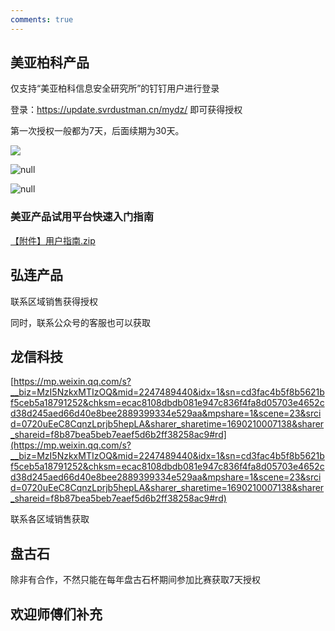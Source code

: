 ```yaml
---
comments: true
---
```


## 美亚柏科产品

仅支持“美亚柏科信息安全研究所”的钉钉用户进行登录

登录：https://update.svrdustman.cn/mydz/ 即可获得授权

第一次授权一般都为7天，后面续期为30天。

![](https://bu.dusays.com/2023/07/25/64bfdd36702b1.png)

![null](https://bu.dusays.com/2023/07/25/64bfdd44d791c.png)

![null](https://bu.dusays.com/2023/07/25/64bfdd4c03279.png)

### 美亚产品试用平台快速入门指南

[【附件】用户指南.zip](https://cowtransfer.com/s/796564695ca141)

## 弘连产品

联系区域销售获得授权

同时，联系公众号的客服也可以获取

## 龙信科技

[https://mp.weixin.qq.com/s?__biz=MzI5NzkxMTIzOQ&mid=2247489440&idx=1&sn=cd3fac4b5f8b5621bf5ceb5a18791252&chksm=ecac8108dbdb081e947c836f4fa8d05703e4652cd38d245aed66d40e8bee2889399334e529aa&mpshare=1&scene=23&srcid=0720uEeC8CqnzLprjb5hepLA&sharer_sharetime=1690210007138&sharer_shareid=f8b87bea5beb7eaef5d6b2ff38258ac9#rd](https://mp.weixin.qq.com/s?__biz=MzI5NzkxMTIzOQ&mid=2247489440&idx=1&sn=cd3fac4b5f8b5621bf5ceb5a18791252&chksm=ecac8108dbdb081e947c836f4fa8d05703e4652cd38d245aed66d40e8bee2889399334e529aa&mpshare=1&scene=23&srcid=0720uEeC8CqnzLprjb5hepLA&sharer_sharetime=1690210007138&sharer_shareid=f8b87bea5beb7eaef5d6b2ff38258ac9#rd)

联系各区域销售获取

## 盘古石

除非有合作，不然只能在每年盘古石杯期间参加比赛获取7天授权

## 欢迎师傅们补充